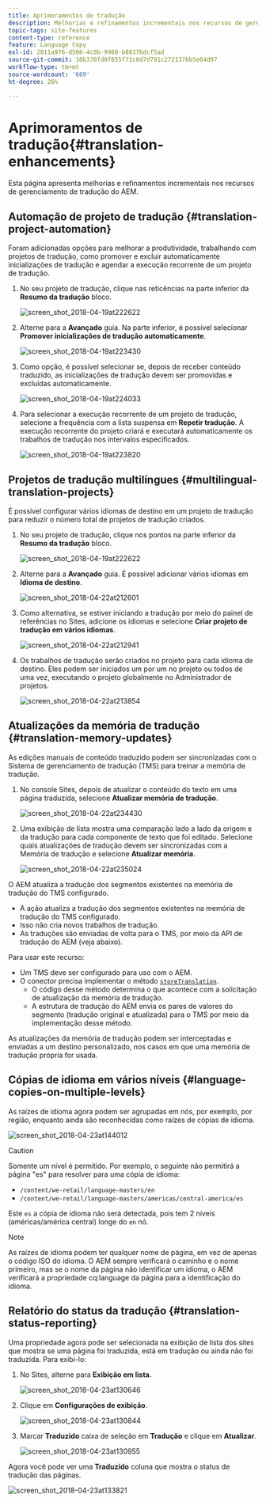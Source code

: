```yaml
---
title: Aprimoramentos de tradução
description: Melhorias e refinamentos incrementais nos recursos de gerenciamento de tradução do AEM.
topic-tags: site-features
content-type: reference
feature: Language Copy
exl-id: 2011a976-d506-4c0b-9980-b8837bdcf5ad
source-git-commit: 10b370fd8f855f71c6d7d791c272137bb5e04d97
workflow-type: tm+mt
source-wordcount: '669'
ht-degree: 26%

---
```


# Aprimoramentos de tradução{#translation-enhancements}

Esta página apresenta melhorias e refinamentos incrementais nos recursos de gerenciamento de tradução do AEM.

## Automação de projeto de tradução {#translation-project-automation}

Foram adicionadas opções para melhorar a produtividade, trabalhando com projetos de tradução, como promover e excluir automaticamente inicializações de tradução e agendar a execução recorrente de um projeto de tradução.

1. No seu projeto de tradução, clique nas reticências na parte inferior da **Resumo da tradução** bloco.

   ![screen_shot_2018-04-19at222622](assets/screen_shot_2018-04-19at222622.jpg)

1. Alterne para a **Avançado** guia. Na parte inferior, é possível selecionar **Promover inicializações de tradução automaticamente**.

   ![screen_shot_2018-04-19at223430](assets/screen_shot_2018-04-19at223430.jpg)

1. Como opção, é possível selecionar se, depois de receber conteúdo traduzido, as inicializações de tradução devem ser promovidas e excluídas automaticamente.

   ![screen_shot_2018-04-19at224033](assets/screen_shot_2018-04-19at224033.jpg)

1. Para selecionar a execução recorrente de um projeto de tradução, selecione a frequência com a lista suspensa em **Repetir tradução**. A execução recorrente do projeto criará e executará automaticamente os trabalhos de tradução nos intervalos especificados.

   ![screen_shot_2018-04-19at223820](assets/screen_shot_2018-04-19at223820.jpg)

## Projetos de tradução multilíngues {#multilingual-translation-projects}

É possível configurar vários idiomas de destino em um projeto de tradução para reduzir o número total de projetos de tradução criados.

1. No seu projeto de tradução, clique nos pontos na parte inferior da **Resumo da tradução** bloco.

   ![screen_shot_2018-04-19at222622](assets/screen_shot_2018-04-19at222622.jpg)

1. Alterne para a **Avançado** guia. É possível adicionar vários idiomas em **Idioma de destino**.

   ![screen_shot_2018-04-22at212601](assets/screen_shot_2018-04-22at212601.jpg)

1. Como alternativa, se estiver iniciando a tradução por meio do painel de referências no Sites, adicione os idiomas e selecione **Criar projeto de tradução em vários idiomas**.

   ![screen_shot_2018-04-22at212941](assets/screen_shot_2018-04-22at212941.jpg)

1. Os trabalhos de tradução serão criados no projeto para cada idioma de destino. Eles podem ser iniciados um por um no projeto ou todos de uma vez, executando o projeto globalmente no Administrador de projetos.

   ![screen_shot_2018-04-22at213854](assets/screen_shot_2018-04-22at213854.jpg)

## Atualizações da memória de tradução {#translation-memory-updates}

As edições manuais de conteúdo traduzido podem ser sincronizadas com o Sistema de gerenciamento de tradução (TMS) para treinar a memória de tradução.

1. No console Sites, depois de atualizar o conteúdo do texto em uma página traduzida, selecione **Atualizar memória de tradução**.

   ![screen_shot_2018-04-22at234430](assets/screen_shot_2018-04-22at234430.jpg)

1. Uma exibição de lista mostra uma comparação lado a lado da origem e da tradução para cada componente de texto que foi editado. Selecione quais atualizações de tradução devem ser sincronizadas com a Memória de tradução e selecione **Atualizar memória**.

   ![screen_shot_2018-04-22at235024](assets/screen_shot_2018-04-22at235024.jpg)

O AEM atualiza a tradução dos segmentos existentes na memória de tradução do TMS configurado.

* A ação atualiza a tradução dos segmentos existentes na memória de tradução do TMS configurado.
* Isso não cria novos trabalhos de tradução.
* As traduções são enviadas de volta para o TMS, por meio da API de tradução do AEM (veja abaixo).

Para usar este recurso:

* Um TMS deve ser configurado para uso com o AEM.
* O conector precisa implementar o método [`storeTranslation`](https://developer.adobe.com/experience-manager/reference-materials/cloud-service/javadoc/com/adobe/granite/translation/api/TranslationService.html).
   * O código desse método determina o que acontece com a solicitação de atualização da memória de tradução.
   * A estrutura de tradução do AEM envia os pares de valores do segmento (tradução original e atualizada) para o TMS por meio da implementação desse método.

As atualizações da memória de tradução podem ser interceptadas e enviadas a um destino personalizado, nos casos em que uma memória de tradução própria for usada.

## Cópias de idioma em vários níveis {#language-copies-on-multiple-levels}

As raízes de idioma agora podem ser agrupadas em nós, por exemplo, por região, enquanto ainda são reconhecidas como raízes de cópias de idioma.

![screen_shot_2018-04-23at144012](assets/screen_shot_2018-04-23at144012.jpg)

>[!CAUTION]
>
>Somente um nível é permitido. Por exemplo, o seguinte não permitirá a página &quot;es&quot; para resolver para uma cópia de idioma:
>
>* `/content/we-retail/language-masters/en`
>* `/content/we-retail/language-masters/americas/central-america/es`
>
>Este `es` a cópia de idioma não será detectada, pois tem 2 níveis (américas/américa central) longe do `en` nó.

>[!NOTE]
>
>As raízes de idioma podem ter qualquer nome de página, em vez de apenas o código ISO do idioma. O AEM sempre verificará o caminho e o nome primeiro, mas se o nome da página não identificar um idioma, o AEM verificará a propriedade cq:language da página para a identificação do idioma.

## Relatório do status da tradução {#translation-status-reporting}

Uma propriedade agora pode ser selecionada na exibição de lista dos sites que mostra se uma página foi traduzida, está em tradução ou ainda não foi traduzida. Para exibi-lo:

1. No Sites, alterne para **Exibição em lista.**

   ![screen_shot_2018-04-23at130646](assets/screen_shot_2018-04-23at130646.jpg)

1. Clique em **Configurações de exibição**.

   ![screen_shot_2018-04-23at130844](assets/screen_shot_2018-04-23at130844.jpg)

1. Marcar **Traduzido** caixa de seleção em **Tradução** e clique em **Atualizar**.

   ![screen_shot_2018-04-23at130955](assets/screen_shot_2018-04-23at130955.jpg)

Agora você pode ver uma **Traduzido** coluna que mostra o status de tradução das páginas.

![screen_shot_2018-04-23at133821](assets/screen_shot_2018-04-23at133821.jpg)
